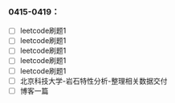 ### 0415-0419：
- [ ] leetcode刷题1
- [ ] leetcode刷题1
- [ ] leetcode刷题1
- [ ] leetcode刷题1
- [ ] leetcode刷题1
- [ ] 北京科技大学-岩石特性分析-整理相关数据交付
- [ ] 博客一篇
